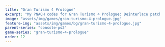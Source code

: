 ```yaml
---
title: "Gran Turismo 4 Prologue"
excerpt: "My PNACH codes for Gran Turismo 4 Prologue: Deinterlace patch, Remappable controls, Adjustable units, and more."
image: "assets/img/games/gran-turismo-4-prologue.jpg"
feature-img: "assets/img/games/bg/gran-turismo-4-prologue.jpg"
parent-series: "console-ps2"
game-series: "gran-turismo-4-prologue"
order: 12
---
```

